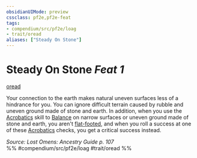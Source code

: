 ```yaml
---
obsidianUIMode: preview
cssclass: pf2e,pf2e-feat
tags:
- compendium/src/pf2e/loag
- trait/oread
aliases: ["Steady On Stone"]
---
```

# Steady On Stone  *Feat 1*  
[oread](../../rules/traits/oread-b2.md)  


Your connection to the earth makes natural uneven surfaces less of a hindrance for you. You can ignore difficult terrain caused by rubble and uneven ground made of stone and earth. In addition, when you use the [Acrobatics](../skills.md#Acrobatics) skill to [Balance](../../rules/actions/balance.md) on narrow surfaces or uneven ground made of stone and earth, you aren't [flat-footed](../../rules/conditions.md#Flat-footed), and when you roll a success at one of these [Acrobatics](../skills.md#Acrobatics) checks, you get a critical success instead.

*Source: Lost Omens: Ancestry Guide p. 107*  
%% #compendium/src/pf2e/loag #trait/oread %%